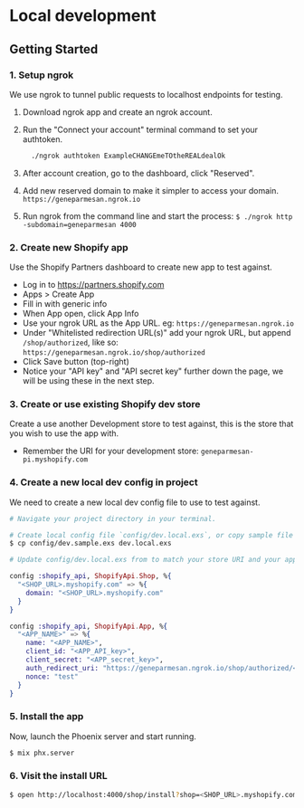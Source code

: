 # Local development

## Getting Started

### 1. Setup ngrok

We use ngrok to tunnel public requests to localhost endpoints for testing.

1.  Download ngrok app and create an ngrok account.
2.  Run the "Connect your account" terminal command to set your authtoken.

    ```sh
      ./ngrok authtoken ExampleCHANGEmeTOtheREALdealOk
    ```

3.  After account creation, go to the dashboard, click "Reserved".
4.  Add new reserved domain to make it simpler to access your domain.
    `https://geneparmesan.ngrok.io`
5.  Run ngrok from the command line and start the process:
    `$ ./ngrok http -subdomain=geneparmesan 4000`

### 2. Create new Shopify app

Use the Shopify Partners dashboard to create new app to test against.

- Log in to https://partners.shopify.com
- Apps > Create App
- Fill in with generic info
- When App open, click App Info
- Use your ngrok URL as the App URL. eg: `https://geneparmesan.ngrok.io`
- Under "Whitelisted redirection URL(s)" add your ngrok URL, but append `/shop/authorized`, like so: `https://geneparmesan.ngrok.io/shop/authorized`
- Click Save button (top-right)
- Notice your "API key" and "API secret key" further down the page, we will be using these in the next step.

### 3. Create or use existing Shopify dev store

Create a use another Development store to test against, this is the store that you wish to use the app with.

- Remember the URI for your development store: `geneparmesan-pi.myshopify.com`

### 4. Create a new local dev config in project

We need to create a new local dev config file to use to test against.

```sh
# Navigate your project directory in your terminal.

# Create local config file `config/dev.local.exs`, or copy sample file
$ cp config/dev.sample.exs dev.local.exs
```

```elixir
# Update config/dev.local.exs from to match your store URI and your app's API and secret key.

config :shopify_api, ShopifyApi.Shop, %{
  "<SHOP_URL>.myshopify.com" => %{
    domain: "<SHOP_URL>.myshopify.com"
  }
}

config :shopify_api, ShopifyApi.App, %{
  "<APP_NAME>" => %{
    name: "<APP_NAME>",
    client_id: "<APP_API_key>",
    client_secret: "<APP_secret_key>",
    auth_redirect_uri: "https://geneparmesan.ngrok.io/shop/authorized/<APP_NAME>"
    nonce: "test"
  }
}
```

### 5. Install the app

Now, launch the Phoenix server and start running.

```sh
$ mix phx.server
```

### 6. Visit the install URL

```sh
$ open http://localhost:4000/shop/install?shop=<SHOP_URL>.myshopify.com&app=<APP_NAME>
```
